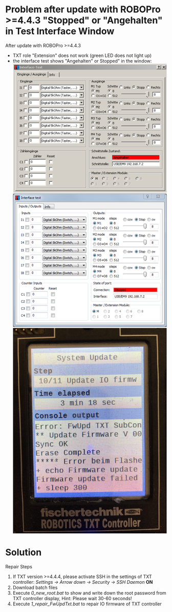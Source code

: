 # Problem after update with ROBOPro >=4.4.3 "Stopped" or "Angehalten" in Test Interface Window
After update with ROBOPro >=4.4.3
- TXT role "Extension" does not work (green LED does not light up)
- the interface test shows "Angehalten" or Stopped" in the window:
![interfacetest](interfacetest.PNG)
![interfacetest](interfacetest_en.PNG)
![TXT Display](TXT_Update_10_11.png)

# Solution
Repair Steps
1. If TXT version >=4.4.4, please activate SSH in the settings of TXT controller: *Settings -> Arrow down -> Security -> SSH Daemon* **ON**
2. Download batch files
3. Execute *0_new_root.bat* to show and write down the root password from TXT controller display, Hint: Please wait 30-60 seconds!
4. Execute *1_repair_FwUpdTxt.bat* to repair IO firmware of TXT controller
